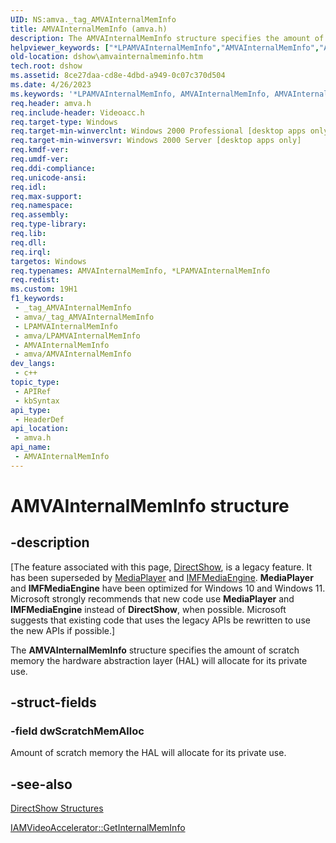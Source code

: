 ```yaml
---
UID: NS:amva._tag_AMVAInternalMemInfo
title: AMVAInternalMemInfo (amva.h)
description: The AMVAInternalMemInfo structure specifies the amount of scratch memory the hardware abstraction layer (HAL) will allocate for its private use.
helpviewer_keywords: ["*LPAMVAInternalMemInfo","AMVAInternalMemInfo","AMVAInternalMemInfo structure [DirectShow]","AMVAInternalMemInfoStructure","LPAMVAInternalMemInfo","LPAMVAInternalMemInfo structure pointer [DirectShow]","amva/AMVAInternalMemInfo","amva/LPAMVAInternalMemInfo","dshow.amvainternalmeminfo"]
old-location: dshow\amvainternalmeminfo.htm
tech.root: dshow
ms.assetid: 8ce27daa-cd8e-4dbd-a949-0c07c370d504
ms.date: 4/26/2023
ms.keywords: '*LPAMVAInternalMemInfo, AMVAInternalMemInfo, AMVAInternalMemInfo structure [DirectShow], AMVAInternalMemInfoStructure, LPAMVAInternalMemInfo, LPAMVAInternalMemInfo structure pointer [DirectShow], amva/AMVAInternalMemInfo, amva/LPAMVAInternalMemInfo, dshow.amvainternalmeminfo'
req.header: amva.h
req.include-header: Videoacc.h
req.target-type: Windows
req.target-min-winverclnt: Windows 2000 Professional [desktop apps only]
req.target-min-winversvr: Windows 2000 Server [desktop apps only]
req.kmdf-ver: 
req.umdf-ver: 
req.ddi-compliance: 
req.unicode-ansi: 
req.idl: 
req.max-support: 
req.namespace: 
req.assembly: 
req.type-library: 
req.lib: 
req.dll: 
req.irql: 
targetos: Windows
req.typenames: AMVAInternalMemInfo, *LPAMVAInternalMemInfo
req.redist: 
ms.custom: 19H1
f1_keywords:
 - _tag_AMVAInternalMemInfo
 - amva/_tag_AMVAInternalMemInfo
 - LPAMVAInternalMemInfo
 - amva/LPAMVAInternalMemInfo
 - AMVAInternalMemInfo
 - amva/AMVAInternalMemInfo
dev_langs:
 - c++
topic_type:
 - APIRef
 - kbSyntax
api_type:
 - HeaderDef
api_location:
 - amva.h
api_name:
 - AMVAInternalMemInfo
---
```


# AMVAInternalMemInfo structure


## -description

\[The feature associated with this page, [DirectShow](/windows/win32/directshow/directshow), is a legacy feature. It has been superseded by [MediaPlayer](/uwp/api/Windows.Media.Playback.MediaPlayer) and [IMFMediaEngine](/windows/win32/api/mfmediaengine/nn-mfmediaengine-imfmediaengine). **MediaPlayer** and **IMFMediaEngine** have been optimized for Windows 10 and Windows 11. Microsoft strongly recommends that new code use **MediaPlayer** and **IMFMediaEngine** instead of **DirectShow**, when possible. Microsoft suggests that existing code that uses the legacy APIs be rewritten to use the new APIs if possible.\]

The <b>AMVAInternalMemInfo</b> structure specifies the amount of scratch memory the hardware abstraction layer (HAL) will allocate for its private use.

## -struct-fields

### -field dwScratchMemAlloc

Amount of scratch memory the HAL will allocate for its private use.

## -see-also

<a href="/windows/desktop/DirectShow/directshow-structures">DirectShow Structures</a>



<a href="/windows/desktop/api/videoacc/nf-videoacc-iamvideoaccelerator-getinternalmeminfo">IAMVideoAccelerator::GetInternalMemInfo</a>